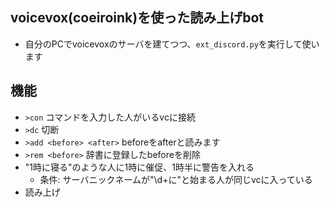 ## voicevox(coeiroink)を使った読み上げbot

- 自分のPCでvoicevoxのサーバを建てつつ、`ext_discord.py`を実行して使います

## 機能

- `>con` コマンドを入力した人がいるvcに接続
- `>dc` 切断
- `>add <before> <after>` beforeをafterと読みます
- `>rem <before>` 辞書に登録したbeforeを削除
- "1時に寝る"のような人に1時に催促、1時半に警告を入れる
    - 条件: サーバニックネームが"\d+に"と始まる人が同じvcに入っている
- 読み上げ

